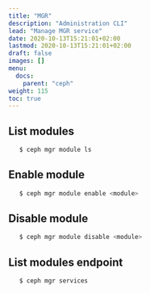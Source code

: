 ```yaml
---
title: "MGR"
description: "Administration CLI"
lead: "Manage MGR service"
date: 2020-10-13T15:21:01+02:00
lastmod: 2020-10-13T15:21:01+02:00
draft: false
images: []
menu:
  docs:
    parent: "ceph"
weight: 115
toc: true
---
```


## List modules

```bash
   $ ceph mgr module ls
```

## Enable module

```bash
   $ ceph mgr module enable <module>
```

## Disable module

```bash
   $ ceph mgr module disable <module>
```

## List modules endpoint

```bash
   $ ceph mgr services
```

